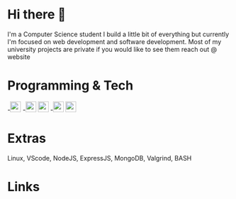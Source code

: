 # Hi there 👋
I'm a Computer Science student I build a little bit of everything but currently I'm focused on web development and software development.
Most of my university projects are private if you would like to see them reach out @ website

# Programming & Tech
-<img src="https://www.freepnglogos.com/uploads/html5-logo-png/html5-logo-devextreme-multi-purpose-controls-html-javascript-3.png" height="24">
-<img src="https://logos-world.net/wp-content/uploads/2022/07/Java-Symbol.png" height="24"> <img src="https://logodownload.org/wp-content/uploads/2019/10/python-logo-2.png" height="24">
-<img src="https://upload.wikimedia.org/wikipedia/commons/thumb/1/18/C_Programming_Language.svg/926px-C_Programming_Language.svg.png" height="24"> <img src="https://upload.wikimedia.org/wikipedia/commons/thumb/1/18/ISO_C%2B%2B_Logo.svg/1822px-ISO_C%2B%2B_Logo.svg.png" height="24">









# Extras

Linux, VScode, NodeJS, ExpressJS, MongoDB, Valgrind, BASH

# Links
